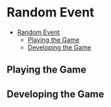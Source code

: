 # Random Event

- [Random Event](#random-event)
  - [Playing the Game](#playing-the-game)
  - [Developing the Game](#developing-the-game)

## Playing the Game

## Developing the Game
